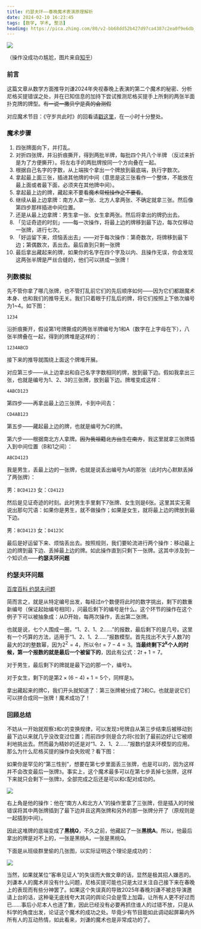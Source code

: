 ```yaml
---
title: 约瑟夫环——春晚魔术表演原理解析
date: 2024-02-10 16:23:45
tags: [数学, 学术, 整活]
headimg: https://pica.zhimg.com/80/v2-bb68dd52b427d97ca4387c2ea0f9e6db_1440w.webp?source=2c26e567
---
```


![](https://pica.zhimg.com/80/v2-bb68dd52b427d97ca4387c2ea0f9e6db_1440w.webp?source=2c26e567)

（操作没成功の尴尬，图片来自[知乎](https://www.zhihu.com/question/643785170/answer/3392131270?utm_psn=1739686324138045440 "知乎")）

### 前言

这篇文章从数学方面推导刘谦2024年央视春晚上表演的第二个魔术的秘密、分析尼格买提错误之处，并在已知信息的加持下尝试推测尼格买提手上所剩的两张半面扑克牌的牌型。~~有一说一撒贝宁是真的会测假~~

对应魔术节目：《守岁共此时》的回看请[戳这里](https://chunwan.cctv.com/2024/dianbo/index.shtml?spm=C88599.PWGXKLPFsttR.E2wDlyDLim95.1 "戳这里")，在一小时十分整处。

### 魔术步骤

1. 四张牌面向下，并打乱。
2. 对折四张牌，并沿折痕撕开，得到两批半牌，每批四个共八个半牌 （反过来折是为了方便撕开）。将左右手的两批牌按同一个方向叠在一起。
3. 根据自己名字的字数，从上端挨个拿出一个牌放到最底端，执行字数次。
4. 拿起最上面三张，插进其他牌的中间（意思是这三张看作一个整体，不能放在最上面或者最下面，必须夹在其他牌中间）。
5. 拿起最上边的牌，藏起来不要看~~魔术常规操作之不要看~~。
6. 继续从最上边拿牌：南方人拿一张、北方人拿两张、不确定就拿三张。然后像第四步那样插进中间位置。
7. 还是从最上边拿牌：男生拿一张、女生拿两张。然后将拿出的牌扔出去。
8. 「见证奇迹的时刻」——每一次操作，将最上边的牌移到最下边，每次仅移动一张牌，进行七次。
9. 「好运留下来，烦恼丢出去」——对于每次操作：第奇数次，将牌移到最下边；第偶数次，丢出去。最后直到只剩一张牌
10. 最后拿出藏起来的牌，如果你的名字在四个字及以内、且操作无误，你会发现这两张半牌是严丝合缝的，他们可以拼成一张牌！

### 列数模拟

先不管你拿了哪几张牌，也不管打乱前它们的先后顺序如何——因为它们都跟魔术本身、也和我们的推导无关。我们只着眼于打乱后的牌，将它们按照上下依次编号为1~4。如下图：

`1234`

沿折痕撕开，假设第1号牌撕成的两张半牌编号为1和A（数字在上字母在下），八张半牌叠在一起，得到的牌堆是这样的：

`1234ABCD`

接下来的推导就围绕上面这个牌堆开展。

对应第三步——从上边拿出和自己名字字数相同的牌，放到最下边。假如我拿出三张，也就是编号为1、2、3的三张牌，放到最下边。牌堆变成这样：

`4ABCD123`

第四步——再拿出最上边三张牌，卡到中间去：

`CD4AB123`

第五步——藏起最上边的牌，也就是编号为C的牌。

第六步——根据南北方人拿牌。~~因为我祖籍北方出生在南方~~，我这里就拿三张牌插入到中间位置（B和1之间）：

`ABCD4123`

我是男生，丢最上边的一张牌，也就是说丢出编号为A的那张（此时内心默默丢掉了两张牌）：

男：`BCD4123` 女：`CD4123`

然后是见证奇迹的时刻。此时男生手里剩下7张牌、女生则是6张。这里其实无需说出那句咒语：如果你是男生，就不做操作；如果是女生，就将最上边的牌放到最下边。

男：`BCD4123` 女：`D4123C`

最后是好运留下来、烦恼丢出去。按照规则，我们要轮流进行两个操作：移动最上边的牌到最下边、丢掉最上边的牌。如此操作直到只剩下一张牌。这其中涉及到一个知识点——**约瑟夫环问题**

### 约瑟夫环问题

[百度百科 约瑟夫问题](http://https://baike.baidu.com/item/%E7%BA%A6%E7%91%9F%E5%A4%AB%E9%97%AE%E9%A2%98 "百度百科 约瑟夫问题")

简而言之，就是从特定编号出发，每经过$n$个数便将此时的数字挑出，剩下的数重新编号（保证起始编号相同），问最后剩下的编号是什么。这个环节的操作在这个例子下可以被抽象成：从D开始，每两次操作，丢出第二张牌。

也就是说，七个人围成一圈，“1、2、1、2……”的报数，最后剩下的是几号。这里有一个巧算的方法，适用于“1、2、1、2……”报数模型。首先找出不大于人数7的最大的2的整数幂，因为$2^2=4$，所以令$t=7-4=3$。**当最终剩下$2^k$个人的时候，第一个报数的就是最后一个被留下的**，因此有公式：$2t+1=7$。

对于男生，最后剩下的牌就是最下边的那一个，编号`3`。

对于女生，剩下的是第$2\times(6-4)+1=5$个，同样是`3`。

拿出藏起来的牌C，我们开头就知道了：第三张牌被分成了3和C。也就是说它们可以拼合成同一张牌！魔术成功了！

### 回顾总结

不妨从一开始就观察`3`和`C`的变换规律，可以发现`3`号牌自从第三步结束后被移动到最下边以来就几乎没改变过位置；而前四步则是合力将`C`拉到了最前边好让它被顺利地挑出去。然而最为精妙的还是对“1、2、1、2……”报数约瑟夫环模型的应用。那么为什么尼格买提的操作会失败呢？看下图：

如果你是罕见的“第三性别”，想要在第七步里面丢三张牌，也是可以的，因为这样并不会改变最后一张牌`3`。事实上，这个魔术最多可以在第七步丢掉七张牌，这样下来就只会剩下一张牌`3`，全部完成之后还是可以和`C`配对成功的。

![](https://pic.imgdb.cn/item/65c753f19f345e8d0372d304.png)

右上角是他的操作：他在“南方人和北方人”的操作里拿了三张牌，但是插入的时候错误将其中两张牌插到了最下边并且这两张牌和另外的那一张牌分开了（原规则是一起插到中间）。

因此这堆牌的底端变成了**黑桃Q**，不久之前，他藏起了一张**黑桃A**。所以，他最后拿出的牌是对不上的，一张是黑桃A，一张是黑桃Q。

下面是从班级群里偷的几张图，以实际证明这个理论是成功的：

![](https://pic.imgdb.cn/item/65c7596f9f345e8d0384ccf5.jpg)

当然，如果就某位“客串见证人”的失误而大做文章的话，显然是极其招人嫌恶的。刘谦本人的魔术并没有什么问题，尼格买提可能也只是太过关注自己接下来在春晚上的表现而有些分神罢了。如果这个失误真的导致2025年春晚刘谦不被总导演邀请上台的话，这种毫无底线夸大其词的舆论只会是雪上加霜，让所有人更不好过而已……事后小尼本人也道了歉，因此已经没有必要再抓住谁人的过错不放，只是从科学的角度出发，论证这个魔术的成功之处。毕竟少有节目能如此调动起屏幕内外所有人的互动热情，如此看来，刘谦的魔术也是非常成功的了。